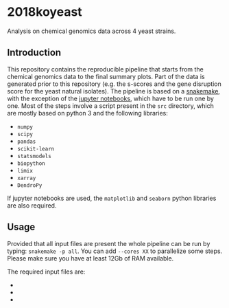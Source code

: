 2018koyeast
===========

Analysis on chemical genomics data across 4 yeast strains.

Introduction
------------

This repository contains the reproducible pipeline that starts from the
chemical genomics data to the final summary plots. Part of the data is generated
prior to this repository (e.g. the s-scores and the gene disruption score for
the yeast natural isolates). The pipeline is based on a [snakemake](https://snakemake.readthedocs.io/),
with the exception of the [jupyter notebooks](https://jupyter.org/), which have to be run one by one.
Most of the steps involve a script present in the `src` directory, which are mostly based on python 3
and the following libraries:

* `numpy`
* `scipy`
* `pandas`
* `scikit-learn`
* `statsmodels`
* `biopython`
* `limix`
* `xarray`
* `DendroPy`

If jupyter notebooks are used, the `matplotlib` and `seaborn` python libraries are also required.

Usage
-----

Provided that all input files are present the whole pipeline can be run by typing: `snakemake -p all`.
You can add `--cores XX` to parallelize some steps. Please make sure you have at least 12Gb of RAM available.

The required input files are:

* 
*
*


